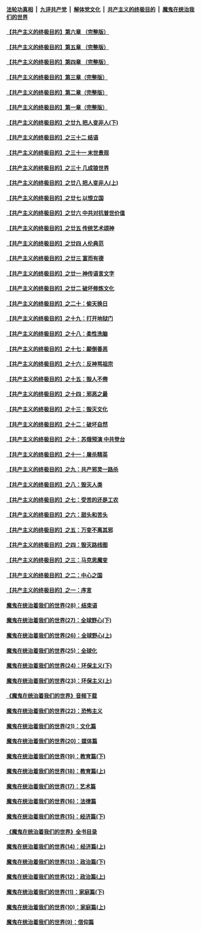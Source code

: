 ####  [法轮功真相](../../../../basic/blob/master/README.md?t=11040626) &nbsp;|&nbsp; [九评共产党](../../../../9ping.md/blob/master/README.md?t=11040626) &nbsp;|&nbsp; [解体党文化](../../../../jtdwh.md/blob/master/README.md?t=11040626)  &nbsp;|&nbsp; [共产主义的终极目的](../../../../gczydzjmd.md/blob/master/README.md?t=11040626) &nbsp;|&nbsp; [魔鬼在统治我们的世界](../../../../mgztzwmdsj.md/blob/master/README.md?t=11040626) 

#### [【共产主义的终极目的】第六章 （完整版）](../pages/nsc422/n11428913.md?t=11040626) 

#### [【共产主义的终极目的】第五章 （完整版）](../pages/nsc422/n11428912.md?t=11040626) 

#### [【共产主义的终极目的】第四章 （完整版）](../pages/nsc422/n11428907.md?t=11040626) 

#### [【共产主义的终极目的】第三章（完整版）](../pages/nsc422/n11428848.md?t=11040626) 

#### [【共产主义的终极目的】第二章（完整版）](../pages/nsc422/n11428831.md?t=11040626) 

#### [【共产主义的终极目的】第一章（完整版）](../pages/nsc422/n11417651.md?t=11040626) 

#### [【共产主义的终极目的】之廿九 把人变非人(下)](../pages/nsc422/n11344140.md?t=11040626) 

#### [【共产主义的终极目的】之三十二 结语](../pages/nsc422/n11360535.md?t=11040626) 

#### [【共产主义的终极目的】之三十一 末世景观](../pages/nsc422/n11351129.md?t=11040626) 

#### [【共产主义的终极目的】之三十 几成狼世界](../pages/nsc422/n11348280.md?t=11040626) 

#### [【共产主义的终极目的】之廿八 把人变非人(上)](../pages/nsc422/n11340492.md?t=11040626) 

#### [【共产主义的终极目的】之廿七 以恨立国](../pages/nsc422/n11336944.md?t=11040626) 

#### [【共产主义的终极目的】之廿六 中共对抗普世价值](../pages/nsc422/n11324785.md?t=11040626) 

#### [【共产主义的终极目的】之廿五 传统艺术颂神](../pages/nsc422/n11296396.md?t=11040626) 

#### [【共产主义的终极目的】之廿四 人伦典范](../pages/nsc422/n11296397.md?t=11040626) 

#### [【共产主义的终极目的】之廿三 富而有德](../pages/nsc422/n11283598.md?t=11040626) 

#### [【共产主义的终极目的】之廿一 神传语言文字](../pages/nsc422/n11263265.md?t=11040626) 

#### [【共产主义的终极目的】之廿二 破坏修炼文化](../pages/nsc422/n11245728.md?t=11040626) 

#### [【共产主义的终极目的】之二十：偷天换日](../pages/nsc422/n11238846.md?t=11040626) 

#### [【共产主义的终极目的】之十九：打开地狱门](../pages/nsc422/n11206376.md?t=11040626) 

#### [【共产主义的终极目的】之十八：柔性洗脑](../pages/nsc422/n11199994.md?t=11040626) 

#### [【共产主义的终极目的】之十七：颠倒善恶](../pages/nsc422/n11179782.md?t=11040626) 

#### [【共产主义的终极目的】之十六：反神骂祖宗](../pages/nsc422/n11166798.md?t=11040626) 

#### [【共产主义的终极目的】之十五：毁人不倦](../pages/nsc422/n11166792.md?t=11040626) 

#### [【共产主义的终极目的】之十四：邪恶之最](../pages/nsc422/n11150249.md?t=11040626) 

#### [【共产主义的终极目的】之十三：毁灭文化](../pages/nsc422/n11135227.md?t=11040626) 

#### [【共产主义的终极目的】之十二：破坏自然](../pages/nsc422/n11135214.md?t=11040626) 

#### [【共产主义的终极目的】之十：苏俄预演 中共登台](../pages/nsc422/n11118424.md?t=11040626) 

#### [【共产主义的终极目的】之十一：屠杀精英](../pages/nsc422/n11118442.md?t=11040626) 

#### [【共产主义的终极目的】之九：共产邪灵一路杀](../pages/nsc422/n11114139.md?t=11040626) 

#### [【共产主义的终极目的】之八：毁灭人类](../pages/nsc422/n11108503.md?t=11040626) 

#### [【共产主义的终极目的】之七：受苦的还是工农](../pages/nsc422/n11101809.md?t=11040626) 

#### [【共产主义的终极目的】之六：甜头和苦头](../pages/nsc422/n11096971.md?t=11040626) 

#### [【共产主义的终极目的】之五：万变不离其邪](../pages/nsc422/n11091285.md?t=11040626) 

#### [【共产主义的终极目的】之四：毁灭路线图](../pages/nsc422/n11086284.md?t=11040626) 

#### [【共产主义的终极目的】之三：马克思魔变](../pages/nsc422/n11061941.md?t=11040626) 

#### [【共产主义的终极目的】之二：中心之国](../pages/nsc422/n11047728.md?t=11040626) 

#### [【共产主义的终极目的】之一：序言](../pages/nsc422/n11086077.md?t=11040626) 

#### [魔鬼在统治着我们的世界(28)：结束语](../pages/nsc422/n10936246.md?t=11040626) 

#### [魔鬼在统治着我们的世界(27)：全球野心(下)](../pages/nsc422/n10928319.md?t=11040626) 

#### [魔鬼在统治着我们的世界(26)：全球野心(上)](../pages/nsc422/n10900318.md?t=11040626) 

#### [魔鬼在统治着我们的世界(25)：全球化](../pages/nsc422/n10788205.md?t=11040626) 

#### [魔鬼在统治着我们的世界(24)：环保主义(下)](../pages/nsc422/n10695307.md?t=11040626) 

#### [魔鬼在统治着我们的世界(23)：环保主义(上)](../pages/nsc422/n10688613.md?t=11040626) 

#### [《魔鬼在统治着我们的世界》音频下载](../pages/nsc422/n10635553.md?t=11040626) 

#### [魔鬼在统治着我们的世界(22)：恐怖主义](../pages/nsc422/n10614727.md?t=11040626) 

#### [魔鬼在统治着我们的世界(21)：文化篇](../pages/nsc422/n10597706.md?t=11040626) 

#### [魔鬼在统治着我们的世界(20)：媒体篇](../pages/nsc422/n10586579.md?t=11040626) 

#### [魔鬼在统治着我们的世界(19)：教育篇(下)](../pages/nsc422/n10564808.md?t=11040626) 

#### [魔鬼在统治着我们的世界(18)：教育篇(上)](../pages/nsc422/n10526970.md?t=11040626) 

#### [魔鬼在统治着我们的世界(17)：艺术篇](../pages/nsc422/n10499093.md?t=11040626) 

#### [魔鬼在统治着我们的世界(16)：法律篇](../pages/nsc422/n10485969.md?t=11040626) 

#### [魔鬼在统治着我们的世界(15)：经济篇(下)](../pages/nsc422/n10469975.md?t=11040626) 

#### [《魔鬼在统治着我们的世界》全书目录](../pages/nsc422/n10464261.md?t=11040626) 

#### [魔鬼在统治着我们的世界(14)：经济篇(上)](../pages/nsc422/n10457370.md?t=11040626) 

#### [魔鬼在统治着我们的世界(13)：政治篇(下)](../pages/nsc422/n10448270.md?t=11040626) 

#### [魔鬼在统治着我们的世界(12)：政治篇(上)](../pages/nsc422/n10444576.md?t=11040626) 

#### [魔鬼在统治着我们的世界(11)：家庭篇(下)](../pages/nsc422/n10440961.md?t=11040626) 

#### [魔鬼在统治着我们的世界(10)：家庭篇(上)](../pages/nsc422/n10435448.md?t=11040626) 

#### [魔鬼在统治着我们的世界(9)：信仰篇](../pages/nsc422/n10432159.md?t=11040626) 

